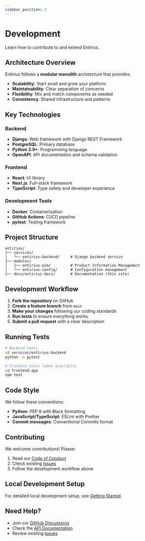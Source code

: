 ```yaml
---
sidebar_position: 3
---
```


# Development

Learn how to contribute to and extend Entirius.

## Architecture Overview

Entirius follows a **modular monolith** architecture that provides:

- **Scalability**: Start small and grow your platform
- **Maintainability**: Clear separation of concerns
- **Flexibility**: Mix and match components as needed
- **Consistency**: Shared infrastructure and patterns

## Key Technologies

### Backend
- **Django**: Web framework with Django REST Framework
- **PostgreSQL**: Primary database
- **Python 3.9+**: Programming language
- **OpenAPI**: API documentation and schema validation

### Frontend
- **React**: UI library
- **Next.js**: Full-stack framework
- **TypeScript**: Type safety and developer experience

### Development Tools
- **Docker**: Containerization
- **GitHub Actions**: CI/CD pipeline
- **pytest**: Testing framework

## Project Structure

```
entirius/
├── services/
│   └── entirius-backend/     # Django backend service
├── modules/
│   ├── entirius-pim/         # Product Information Management
│   └── entirius-config/      # Configuration management
├── docs/entirius-docs/       # Documentation (this site)
```

## Development Workflow

1. **Fork the repository** on GitHub
2. **Create a feature branch** from `main`
3. **Make your changes** following our coding standards
4. **Run tests** to ensure everything works
5. **Submit a pull request** with a clear description

## Running Tests

```bash
# Backend tests
cd services/entirius-backend
python -m pytest

# Frontend tests (when available)
cd frontend-app
npm test
```

## Code Style

We follow these conventions:

- **Python**: PEP 8 with Black formatting
- **JavaScript/TypeScript**: ESLint with Prettier
- **Commit messages**: Conventional Commits format

## Contributing

We welcome contributions! Please:

1. Read our [Code of Conduct](https://github.com/entirius/entirius/blob/main/CODE_OF_CONDUCT.md)
2. Check existing [Issues](https://github.com/entirius/entirius/issues)
3. Follow the development workflow above

## Local Development Setup

For detailed local development setup, see [Getting Started](./getting-started).

## Need Help?

- Join our [GitHub Discussions](https://github.com/entirius/entirius/discussions)
- Check the [API Documentation](./api-introduction)
- Review existing [Issues](https://github.com/entirius/entirius/issues)
